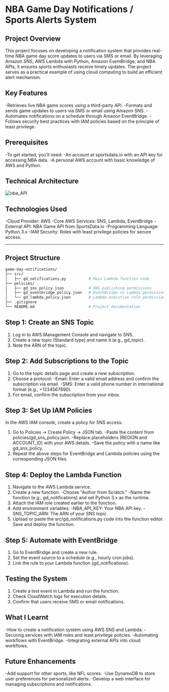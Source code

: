 # NBA Game Day Notifications / Sports Alerts System

## **Project Overview**
This project focuses on developing a notification system that provides real-time NBA game day score updates to users via SMS or email. By leveraging Amazon SNS, AWS Lambda with Python, Amazon EventBridge, and NBA APIs, it ensures sports enthusiasts receive timely updates. The project serves as a practical example of using cloud computing to build an efficient alert mechanism.

## **Key Features**
-Retrieves live NBA game scores using a third-party API.
-Formats and sends game updates to users via SMS or email using Amazon SNS.
-Automates notifications on a schedule through Amazon EventBridge.
-Follows security best practices with IAM policies based on the principle of least privilege.

## **Prerequisites**
-To get started, you’ll need:
-An account at sportsdata.io with an API key for accessing NBA data.
-A personal AWS account with basic knowledge of AWS and Python.

## **Technical Architecture**
![nba_API](https://github.com/user-attachments/assets/5e19635e-0685-4c07-9601-330f7d1231f9)

## **Technologies Used**
-Cloud Provider: AWS
-Core AWS Services: SNS, Lambda, EventBridge
-External API: NBA Game API from SportsData.io
-Programming Language: Python 3.x
-IAM Security: Roles with least privilege policies for secure access.

---
## **Project Structure**
```bash
game-day-notifications/
├── src/
│   ├── gd_notifications.py          # Main Lambda function code
├── policies/
│   ├── gd_sns_policy.json           # SNS publishing permissions
│   ├── gd_eventbridge_policy.json   # EventBridge to Lambda permissions
│   └── gd_lambda_policy.json        # Lambda execution role permissions
├── .gitignore
└── README.md                        # Project documentation

```

## **Step 1: Create an SNS Topic**
1. Log in to AWS Management Console and navigate to SNS.
2. Create a new topic (Standard type) and name it (e.g., gd_topic).
3. Note the ARN of the topic.

## **Step 2: Add Subscriptions to the Topic**
1. Go to the topic details page and create a new subscription.
2. Choose a protocol:
-Email: Enter a valid email address and confirm the subscription via email.
-SMS: Enter a valid phone number in international format (e.g., +1234567890).
3. For email, confirm the subscription from your inbox.

## **Step 3: Set Up IAM Policies**
In the AWS IAM console, create a policy for SNS access:

1. Go to Policies → Create Policy → JSON tab.
-Paste the content from policies/gd_sns_policy.json.
-Replace placeholders (REGION and ACCOUNT_ID) with your AWS details.
-Save the policy with a name like gd_sns_policy.
2. Repeat the above steps for EventBridge and Lambda policies using the corresponding JSON files.

## **Step 4: Deploy the Lambda Function**
1. Navigate to the AWS Lambda service.
2. Create a new function:
-Choose "Author from Scratch."
-Name the function (e.g., gd_notifications) and set Python 3.x as the runtime.
3. Attach the IAM role created earlier to the function.
4. Add environment variables:
-NBA_API_KEY: Your NBA API key.
-SNS_TOPIC_ARN: The ARN of your SNS topic.
5. Upload or paste the src/gd_notifications.py code into the function editor.
Save and deploy the function.

## **Step 5: Automate with EventBridge**
1. Go to EventBridge and create a new rule.
2. Set the event source to a schedule (e.g., hourly cron jobs).
3. Link the rule to your Lambda function (gd_notifications).

## **Testing the System**
1. Create a test event in Lambda and run the function.
2. Check CloudWatch logs for execution details.
3. Confirm that users receive SMS or email notifications.

## **What I Learnt**
-How to create a notification system using AWS SNS and Lambda.
-Securing services with IAM roles and least privilege policies.
-Automating workflows with EventBridge.
-Integrating external APIs into cloud workflows.

## **Future Enhancements**
-Add support for other sports, like NFL scores.
-Use DynamoDB to store user preferences for personalized alerts.
-Develop a web interface for managing subscriptions and notifications.
  


